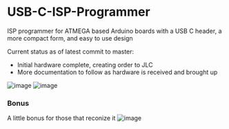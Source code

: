 # USB-C-ISP-Programmer
ISP programmer for ATMEGA based Arduino boards with a USB C header, a more compact form, and easy to use design

Current status as of latest commit to master:
- Initial hardware complete, creating order to JLC
- More documentation to follow as hardware is received and brought up

![image](https://user-images.githubusercontent.com/31992845/188085774-3867ca2b-96fc-449c-bbba-691a14c1bd79.png)
![image](https://user-images.githubusercontent.com/31992845/188085819-c276de1d-3b52-41d6-b699-7beb329cade4.png)


### Bonus
A little bonus for those that reconize it
![image](https://user-images.githubusercontent.com/31992845/188085980-cb8dd53c-15a3-4bef-9dd9-acb782750e9c.png)
